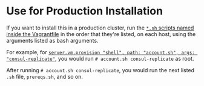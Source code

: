 # Use for Production Installation

If you want to install this in a production cluster, run the [`*.sh` scripts named inside the Vagrantfile](https://github.com/v6/super-duper-vault-train/blob/develop/Vagrantfile#L22-L36) in the order that they're listed, on each host, using the arguments listed as bash arguments. 

For example, for [`server.vm.provision "shell", path: "account.sh", args: "consul-replicate"`](https://github.com/v6/super-duper-vault-train/blob/develop/Vagrantfile#L24), you would run `# account.sh consul-replicate` as root.

After running `# account.sh consul-replicate`, you would run the next listed `.sh` file, `prereqs.sh`, and so on.

